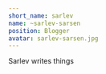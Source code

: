 ```yaml
---
short_name: sarlev
name: ~sarlev-sarsen
position: Blogger
avatar: sarlev-sarsen.jpg
---
```


Sarlev writes things
